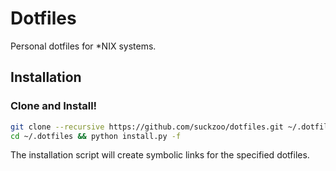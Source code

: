 Dotfiles
========

Personal dotfiles for \*NIX systems.

## Installation

### Clone and Install!

```bash
git clone --recursive https://github.com/suckzoo/dotfiles.git ~/.dotfiles
cd ~/.dotfiles && python install.py -f
```

The installation script will create symbolic links for the specified dotfiles.

